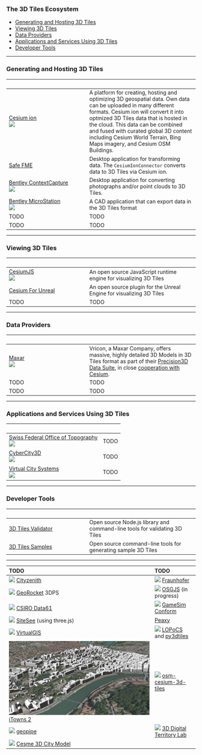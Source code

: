 <!-- omit in toc -->
### The 3D Tiles Ecosystem

- [Generating and Hosting 3D Tiles](#generating-and-hosting-3d-tiles)
- [Viewing 3D Tiles](#viewing-3d-tiles)
- [Data Providers](#data-providers)
- [Applications and Services Using 3D Tiles](#applications-and-services-using-3d-tiles)
- [Developer Tools](#developer-tools)

---

### Generating and Hosting 3D Tiles

| <div style="width:200px">&nbsp;</div>  |   |
| :--- | :--- |
| <a href="https://cesium.com/platform/cesium-ion/">Cesium ion<br/><img src="figures/ecosystem/composer.jpg"/></a> | A platform for creating, hosting and optimizing 3D geospatial data. Own data can be uploaded in many different formats. Cesium ion will convert it into optmized 3D Tiles data that is hosted in the cloud. This data can be combined and fused with curated global 3D content including Cesium World Terrain, Bing Maps imagery, and Cesium OSM Buildings. 
| [Safe FME](https://hub.safe.com/packages/safe/cesiumion) | Desktop application for transforming data. The `CesiumIonConnector` converts data to 3D Tiles via Cesium ion. |
| <a href="https://www.bentley.com/en/products/product-line/reality-modeling-software/contextcapture">Bentley ContextCapture<br/><img src="figures/ecosystem/BentleyContextCapture.jpg"/></a> | Desktop application for converting photographs and/or point clouds to 3D Tiles. |
| <a href="https://www.bentley.com/en/products/brands/microstation">Bentley MicroStation<br/><img src="figures/ecosystem/microstation.jpg"/></a> | A CAD application that can export data in the 3D Tiles format
| TODO | TODO |
| TODO | TODO |

---

### Viewing 3D Tiles

| <div style="width:200px">&nbsp;</div> |  |
| :--- | :--- |
| <a href="https://cesium.com/cesiumjs/">CesiumJS<br/><img src="figures/ecosystem/AGI.jpg"/></a> | An open source JavaScript runtime engine for visualizing 3D Tiles |
| [Cesium For Unreal](https://cesium.com/platform/cesium-for-unreal/)| An open source plugin for the Unreal Engine for visualizing 3D Tiles |
| TODO | TODO |

---

### Data Providers


| <div style="width:200px">&nbsp;</div> |   |
| :--- | :--- |
| <a href="https://www.maxar.com/">Maxar<br/><img src="figures/ecosystem/Vricon.jpg"/></a> |Vricon, a Maxar Company, offers massive, highly detailed 3D Models in 3D Tiles format as part of their [Precision3D Data Suite](https://resources.maxar.com/precision3d-data-suite), in close [cooperation with Cesium](https://cesium.com/industries/mission-support/usg-work-from-home/). 
| TODO | TODO |
| TODO | TODO |

---

### Applications and Services Using 3D Tiles

| <div style="width:200px">&nbsp;</div> |  |
| :--- | :--- |
| <a href="https://map.geo.admin.ch">Swiss Federal Office of Topography<br/><img src="figures/ecosystem/swisstopo.jpg"/></a> | TODO |
| <a href="https://www.cybercity3d.com/">CyberCity3D<br/><img src="figures/ecosystem/CC3D.jpg"/></a> | TODO |
| <a href="https://vc.systems/en/">Virtual City Systems<br/><img src="figures/ecosystem/virtualcitySYSTEMS.jpg"/></a> | TODO |


---

### Developer Tools

| <div style="width:200px">&nbsp;</div> |  |
| :--- | :--- |
| [3D Tiles Validator](https://github.com/CesiumGS/3d-tiles-validator/tree/main/validator) | Open source Node.js library and command-line tools for validating 3D Tiles |
| [3D Tiles Samples](https://github.com/CesiumGS/3d-tiles-validator/tree/main/samples-generator) | Open source command-line tools for generating sample 3D Tiles  |



 

---


| TODO | TODO |
| :--- | :--- |
![](figures/ecosystem/Cityzenith.jpg) [Cityzenith](http://www.cityzenith.com/) | ![](figures/ecosystem/Fraunhofer.jpg) [Fraunhofer](http://www.fraunhofer.de/en.html)  | ![](figures/ecosystem/aero3dpro.jpg) [aero3Dpro](http://aero3dpro.com.au/) |
![](figures/ecosystem/3dps.jpg) [GeoRocket](https://georocket.io/) 3DPS | ![](figures/ecosystem/osgjs.jpg) [OSGJS](https://cedricpinson.github.io/osgjs-website/) (in progress) |
![](figures/ecosystem/data61.jpg) [CSIRO Data61](https://www.data61.csiro.au/) | ![](figures/ecosystem/gamesim.jpg) [GameSim Conform](https://www.gamesim.com/3d-geospatial-conform/) |
![](figures/ecosystem/sitesee.jpg) [SiteSee](http://www.sitesee.com.au/) (using three.js) | [Peaxy](https://peaxy.net/)  |
![](figures/ecosystem/virtualgis.jpg) [VirtualGIS](https://www.virtualgis.io/) | ![](figures/ecosystem/grandlyon.jpg) [LOPoCS ](https://github.com/Oslandia/lopocs) and [py3dtiles](https://github.com/Oslandia/py3dtiles)
![](figures/ecosystem/itowns.jpg) [iTowns 2](https://github.com/iTowns/itowns) | ![](figures/ecosystem/osm-cesium-3d-tiles.jpg) [osm-cesium-3d-tiles](https://github.com/kiselev-dv/osm-cesium-3d-tiles) |
![](figures/ecosystem/geopipe.jpg) [geopipe](https://geopi.pe/) | ![](figures/ecosystem/poulain.jpg) [3D Digital Territory Lab](https://cesium.com/blog/2018/02/05/digital-territory-lab/) |
![](figures/ecosystem/cesme.jpg) [Çeşme 3D City Model](https://cesium.com/blog/2018/03/26/cesme-3d-city-model/) |
